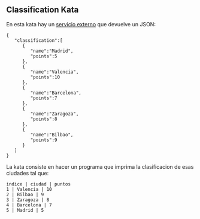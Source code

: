 ## Classification Kata

En esta kata hay un [servicio externo](https://classification-kata.herokuapp.com/) que devuelve un JSON:

```
{
   "classification":[
      {
         "name":"Madrid",
         "points":5
      },
      {
         "name":"Valencia",
         "points":10
      },
      {
         "name":"Barcelona",
         "points":7
      },
      {
         "name":"Zaragoza",
         "points":8
      },
      {
         "name":"Bilbao",
         "points":9
      }
   ]
}
```

La kata consiste en hacer un programa que imprima la clasificacion de esas ciudades tal que:

```
indice | ciudad | puntos
1 | Valencia | 10
2 | Bilbao | 9
3 | Zaragoza | 8
4 | Barcelona | 7
5 | Madrid | 5
```